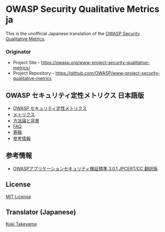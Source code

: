 # OWASP Security Qualitative Metrics ja

This is the unofficial Japanese translation of the [OWASP Security Qualitative Metrics](https://github.com/OWASP/www-project-security-qualitative-metrics).

### Originator

- Project Site - <https://owasp.org/www-project-security-qualitative-metrics/>
- Project Repository - <https://github.com/OWASP/www-project-security-qualitative-metrics>

## OWASP セキュリティ定性メトリクス 日本語版

- [OWASP セキュリティ定性メトリクス](Document/index.md)
- [メトリクス](Document/SECURITY-QUALITATIVE-METRICS.md)
- [方法論と背景](Document/METHODOLOGY-AND-BACKGROUND.md)
- [FAQ](Document/FAQ.md)
- [寄稿](Document/CONTRIBUTING.md)
- [参考情報](Document/REFERENCES.md)

## 参考情報

- [OWASPアプリケーションセキュリティ検証標準 3.0.1 JPCERT/CC 翻訳版](https://www.jpcert.or.jp/securecoding/materials-owaspasvs.html)

## License

[MIT License](https://opensource.org/licenses/MIT)

## Translator (Japanese)

[Koki Takeyama](https://github.com/coky-t)
